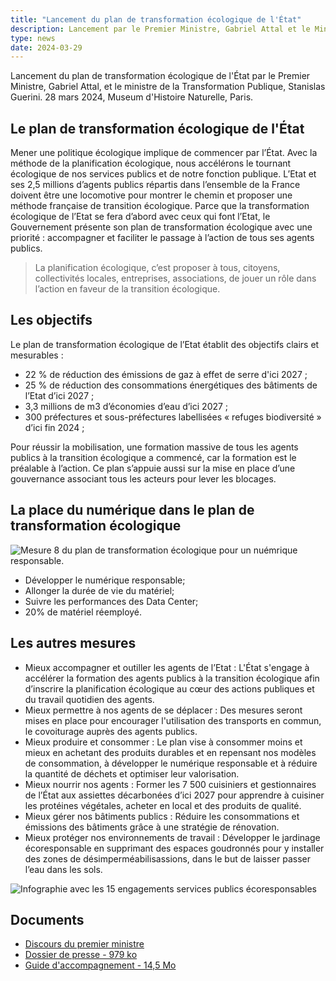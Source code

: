 ```yaml
---
title: "Lancement du plan de transformation écologique de l'État"
description: Lancement par le Premier Ministre, Gabriel Attal et le Ministre de la Fonction Publique, Stanislas Guerini, du plan de transformation écologique de l'État. Pour réduire l'empreinte environnementale de l'Administration et des agents publics. Lancement le 28 mars 2024, au museum d'Histoire Naturelle.
type: news
date: 2024-03-29
---
```

<!-- image: /img/posts/lancement-plan-transformation-eco-etat/lancement-plan-transfoeco-museum.webp -->

<!-- ![Photographie du lancement du plan de transformation écologique de l'État par le Premier Ministre, le 28 mars 2024]({{ image }}) -->

Lancement du plan de transformation écologique de l'État par le Premier Ministre, Gabriel Attal, et le ministre de la Transformation Publique, Stanislas Guerini.
28 mars 2024, Museum d'Histoire Naturelle, Paris.

## Le plan de transformation écologique de l'État

Mener une politique écologique implique de commencer par l’État. Avec la méthode de la planification écologique, nous accélérons le tournant écologique de nos services publics et de notre fonction publique.
L’Etat et ses 2,5 millions d’agents publics répartis dans l’ensemble de la France doivent être une locomotive pour montrer le chemin et proposer une méthode française de transition écologique.
Parce que la transformation écologique de l’Etat se fera d’abord avec ceux qui font l’Etat, le Gouvernement présente son plan de transformation écologique avec une priorité : accompagner et faciliter le passage à l’action de tous ses agents publics.

> La planification écologique, c’est proposer à tous, citoyens, collectivités locales, entreprises, associations, de jouer un rôle dans l’action en faveur de la transition écologique.

## Les objectifs
Le plan de transformation écologique de l’Etat établit des objectifs clairs et mesurables :
- 22 % de réduction des émissions de gaz à effet de serre d'ici 2027 ;
- 25 % de réduction des consommations énergétiques des bâtiments de l’Etat d’ici 2027 ;
- 3,3 millions de m3 d’économies d’eau d’ici 2027 ;
- 300 préfectures et sous-préfectures labellisées « refuges biodiversité » d’ici fin
2024 ;

Pour réussir la mobilisation, une formation massive de tous les agents publics à la transition écologique a commencé, car la formation est le préalable à l’action. Ce plan s’appuie aussi sur la mise en place d’une gouvernance associant tous les acteurs pour lever les blocages.

## La place du numérique dans le plan de transformation écologique

![Mesure 8 du plan de transformation écologique pour un nuémrique responsable.](/img/posts/lancement-plan-transformation-eco-etat/Engagement8PlanTransfoEcoEtat.webp)

- Développer le numérique responsable;
- Allonger la durée de vie du matériel;
- Suivre les performances des Data Center;
- 20% de matériel réemployé.

## Les autres mesures
- Mieux accompagner et outiller les agents de l’Etat :  L'État s'engage à accélérer la formation des agents publics à la transition écologique afin d’inscrire la planification écologique au cœur des actions publiques et du travail quotidien des agents.
- Mieux permettre à nos agents de se déplacer : Des mesures seront mises en place pour encourager l'utilisation des transports en commun, le covoiturage auprès des agents publics.
- Mieux produire et consommer : Le plan vise à consommer moins et mieux en achetant des produits durables et en repensant nos modèles de consommation, à développer le numérique responsable et à réduire la quantité de déchets et optimiser leur valorisation.
- Mieux nourrir nos agents : Former les 7 500 cuisiniers et gestionnaires de l’État aux assiettes décarbonées d’ici 2027 pour apprendre à cuisiner les protéines végétales, acheter en local et des produits de qualité.
- Mieux gérer nos bâtiments publics : Réduire les consommations et émissions des bâtiments grâce à une stratégie de rénovation.
- Mieux protéger nos environnements de travail : Développer le jardinage écoresponsable en supprimant des espaces goudronnés pour y installer des zones de désimperméabilisassions, dans le but de laisser passer l’eau dans les sols.

![Infographie avec les 15 engagements services publics écoresponsables](/img/posts/lancement-plan-transformation-eco-etat/SPE-1920x1080-vertical-HD.png)

## Documents
- [Discours du premier ministre](https://www.vie-publique.fr/discours/293553-gabriel-attal-28032024-plan-de-transformation-ecologique-de-l-etat)
- [Dossier de presse - 979 ko](/docs/2024/plantransitionecologiqueetat/27032024_DP_Plan_de_transfo_eecolo_de_lEtat.pdf)
- [Guide d'accompagnement - 14,5 Mo](GuideAccompagnementSPE-janv2024.pdf)
